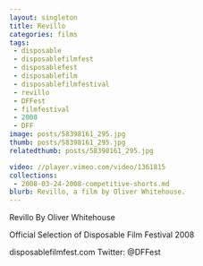```yaml
---
layout: singleton
title: Revillo
categories: films
tags:
 - disposable
 - disposablefilmfest
 - disposablefest
 - disposablefilm
 - disposablefilmfestival
 - revillo
 - DFFest
 - filmfestival
 - 2008
 - DFF
image: posts/58398161_295.jpg
thumb: posts/58398161_295.jpg
relatedthumb: posts/58398161_295.jpg

video: //player.vimeo.com/video/1361815
collections:
 - 2008-03-24-2008-competitive-shorts.md
blurb: Revillo, a film by Oliver Whitehouse.
---
```


Revillo
By Oliver Whitehouse

Official Selection of Disposable Film Festival 2008

disposablefilmfest.com
Twitter: @DFFest